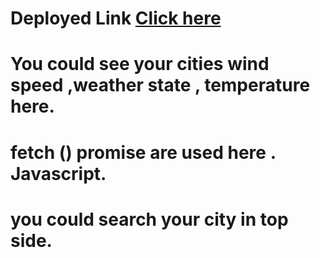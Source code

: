 # Deployed Link [Click here](https://silly-yalow-5cd02e.netlify.app/)

# You could see your cities wind speed ,weather state , temperature here.

# fetch () promise are used here . Javascript.

# you could search your city in top side.
